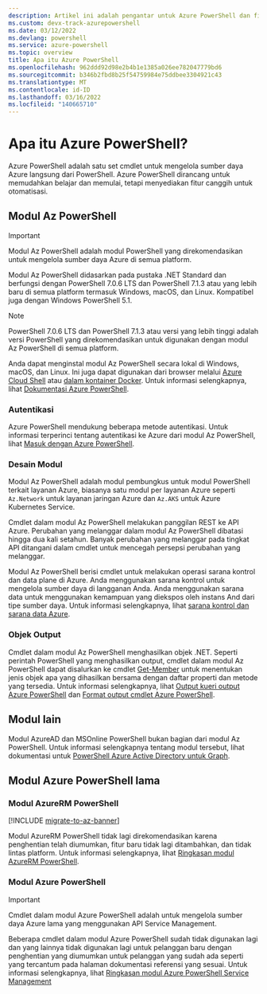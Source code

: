 ```yaml
---
description: Artikel ini adalah pengantar untuk Azure PowerShell dan fitur-fiturnya.
ms.custom: devx-track-azurepowershell
ms.date: 03/12/2022
ms.devlang: powershell
ms.service: azure-powershell
ms.topic: overview
title: Apa itu Azure PowerShell
ms.openlocfilehash: 962ddd92d98e2b4b1e1385a026ee782047779bd6
ms.sourcegitcommit: b346b2fbd8b25f54759984e75ddbee3304921c43
ms.translationtype: MT
ms.contentlocale: id-ID
ms.lasthandoff: 03/16/2022
ms.locfileid: "140665710"
---
```

# <a name="what-is-azure-powershell"></a>Apa itu Azure PowerShell?

Azure PowerShell adalah satu set cmdlet untuk mengelola sumber daya Azure langsung dari PowerShell. Azure PowerShell dirancang untuk memudahkan belajar dan memulai, tetapi menyediakan fitur canggih untuk otomatisasi.

## <a name="the-az-powershell-module"></a>Modul Az PowerShell

> [!IMPORTANT]
> Modul Az PowerShell adalah modul PowerShell yang direkomendasikan untuk mengelola sumber daya Azure di semua platform.

Modul Az PowerShell didasarkan pada pustaka .NET Standard dan berfungsi dengan PowerShell 7.0.6 LTS dan PowerShell 7.1.3 atau yang lebih baru di semua platform termasuk Windows, macOS, dan Linux. Kompatibel juga dengan Windows PowerShell 5.1.

> [!NOTE]
> PowerShell 7.0.6 LTS dan PowerShell 7.1.3 atau versi yang lebih tinggi adalah versi PowerShell yang direkomendasikan untuk digunakan dengan modul Az PowerShell di semua platform.

Anda dapat menginstal modul Az PowerShell secara lokal di Windows, macOS, dan Linux. Ini juga dapat digunakan dari browser melalui [Azure Cloud Shell](/azure/cloud-shell/overview) atau [dalam kontainer Docker](/powershell/azure/azureps-in-docker). Untuk informasi selengkapnya, lihat [Dokumentasi Azure PowerShell](/powershell/azure/).

### <a name="authentication"></a>Autentikasi

Azure PowerShell mendukung beberapa metode autentikasi. Untuk informasi terperinci tentang autentikasi ke Azure dari modul Az PowerShell, lihat [Masuk dengan Azure PowerShell](/powershell/azure/authenticate-azureps).

### <a name="module-design"></a>Desain Modul

Modul Az PowerShell adalah modul pembungkus untuk modul PowerShell terkait layanan Azure, biasanya satu modul per layanan Azure seperti `Az.Network` untuk layanan jaringan Azure dan `Az.AKS` untuk Azure Kubernetes Service.

Cmdlet dalam modul Az PowerShell melakukan panggilan REST ke API Azure. Perubahan yang melanggar dalam modul Az PowerShell dibatasi hingga dua kali setahun. Banyak perubahan yang melanggar pada tingkat API ditangani dalam cmdlet untuk mencegah persepsi perubahan yang melanggar.

Modul Az PowerShell berisi cmdlet untuk melakukan operasi sarana kontrol dan data plane di Azure. Anda menggunakan sarana kontrol untuk mengelola sumber daya di langganan Anda. Anda menggunakan sarana data untuk menggunakan kemampuan yang diekspos oleh instans And dari tipe sumber daya. Untuk informasi selengkapnya, lihat [sarana kontrol dan sarana data Azure](/azure/azure-resource-manager/management/control-plane-and-data-plane).

### <a name="output-objects"></a>Objek Output

Cmdlet dalam modul Az PowerShell menghasilkan objek .NET. Seperti perintah PowerShell yang menghasilkan output, cmdlet dalam modul Az PowerShell dapat disalurkan ke cmdlet [Get-Member](/powershell/module/microsoft.powershell.utility/get-member) untuk menentukan jenis objek apa yang dihasilkan bersama dengan daftar properti dan metode yang tersedia. Untuk informasi selengkapnya, lihat [Output kueri output Azure PowerShell](/powershell/azure/queries-azureps) dan [Format output cmdlet Azure PowerShell](/powershell/azure/formatting-output).

## <a name="other-modules"></a>Modul lain

Modul AzureAD dan MSOnline PowerShell bukan bagian dari modul Az PowerShell. Untuk informasi selengkapnya tentang modul tersebut, lihat dokumentasi untuk [PowerShell Azure Active Directory untuk Graph](/powershell/azure/active-directory/overview).

## <a name="legacy-azure-powershell-modules"></a>Modul Azure PowerShell lama

### <a name="the-azurerm-powershell-module"></a>Modul AzureRM PowerShell

[!INCLUDE [migrate-to-az-banner](../../includes/migrate-to-az-banner.md)]

Modul AzureRM PowerShell tidak lagi direkomendasikan karena penghentian telah diumumkan, fitur baru tidak lagi ditambahkan, dan tidak lintas platform. Untuk informasi selengkapnya, lihat [Ringkasan modul AzureRM PowerShell](/powershell/azure/azurerm/overview).

### <a name="the-azure-powershell-module"></a>Modul Azure PowerShell

> [!IMPORTANT]
> Cmdlet dalam modul Azure PowerShell adalah untuk mengelola sumber daya Azure lama yang menggunakan API Service Management.

Beberapa cmdlet dalam modul Azure PowerShell sudah tidak digunakan lagi dan yang lainnya tidak digunakan lagi untuk pelanggan baru dengan penghentian yang diumumkan untuk pelanggan yang sudah ada seperti yang tercantum pada halaman dokumentasi referensi yang sesuai. Untuk informasi selengkapnya, lihat [Ringkasan modul Azure PowerShell Service Management](/powershell/azure/servicemanagement/overview)
